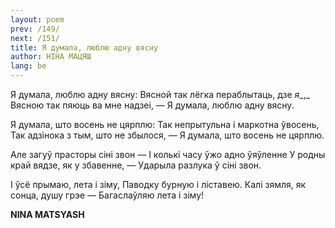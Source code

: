 ```yaml
---
layout: poem
prev: /149/
next: /151/
title: Я думала, люблю адну вясну
author: НІНА МАЦЯШ
lang: be
---
```



 
Я думала, люблю адну вясну: Вясной так лёгка пераблытаць, дзе _я__,_ Вясною так пяюць ва мне надзеі, — Я думала, люблю адну вясну.

Я думала, што восень не цярплю: Так непрытульна і маркотна ўвосень, Так адзінока з тым, што не збылося, — Я думала, што восень не цярплю.

Але загуў прасторы сіні звон — I колькі часу ўжо адно ўяўленне У родны край вядзе, як у збавенне, — Ударыла разлука ў сіні звон.

I ўсё прымаю, лета і зіму, Паводку бурную і ліставею. Калі зямля, як сонца, душу грэе — Багаслаўляю лета і зіму!

**NINA MATSYASH**
